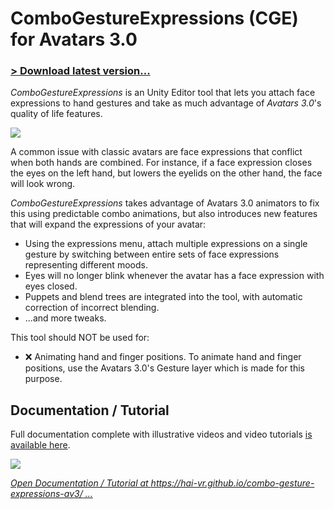 # ComboGestureExpressions (CGE) for Avatars 3.0

### [> Download latest version...](https://github.com/hai-vr/combo-gesture-expressions-av3/releases)

*ComboGestureExpressions* is an Unity Editor tool that lets you attach face expressions to hand gestures and take as much advantage of *Avatars 3.0*'s quality of life features.

![](https://github.com/hai-vr/combo-gesture-expressions-av3/raw/z-res-pictures/Documentation/illustration-1.gif)

A common issue with classic avatars are face expressions that conflict when both hands are combined.
For instance, if a face expression closes the eyes on the left hand, but lowers the eyelids on the other hand, the face will look wrong. 

*ComboGestureExpressions* takes advantage of Avatars 3.0 animators to fix this using predictable combo animations, but also introduces new features that will expand the expressions of your avatar:

- Using the expressions menu, attach multiple expressions on a single gesture by switching between entire sets of face expressions representing different moods.
- Eyes will no longer blink whenever the avatar has a face expression with eyes closed.
- Puppets and blend trees are integrated into the tool, with automatic correction of incorrect blending.
- ...and more tweaks.

This tool should NOT be used for:

- ❌ Animating hand and finger positions.
  To animate hand and finger positions, use the Avatars 3.0's Gesture layer which is made for this purpose.

## Documentation / Tutorial

Full documentation complete with illustrative videos and video tutorials [is available here](https://hai-vr.github.io/combo-gesture-expressions-av3/).

[![](https://github.com/hai-vr/combo-gesture-expressions-av3/raw/z-res-pictures/Documentation/documentation.png)](https://hai-vr.github.io/combo-gesture-expressions-av3/)

*[Open Documentation / Tutorial at https://hai-vr.github.io/combo-gesture-expressions-av3/ ...](https://hai-vr.github.io/combo-gesture-expressions-av3/)*
